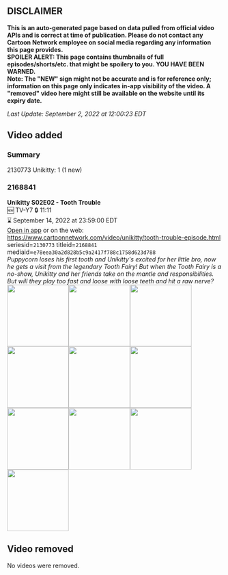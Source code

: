 ## DISCLAIMER
**This is an auto-generated page based on data pulled from official video APIs and is correct at time of publication. Please do not contact any Cartoon Network employee on social media regarding any information this page provides.**  
**SPOILER ALERT: This page contains thumbnails of full episodes/shorts/etc. that might be spoilery to you. YOU HAVE BEEN WARNED.**  
**Note: The "NEW" sign might not be accurate and is for reference only; information on this page only indicates in-app visibility of the video. A "removed" video here might still be available on the website until its expiry date.**  

_Last Update: September 2, 2022 at 12:00:23 EDT_
## Video added
### Summary
2130773 Unikitty: 1 (1 new)  
### 2168841
**Unikitty S02E02 - Tooth Trouble**  
🆕 TV-Y7 🔒 11:11  
⌛ September 14, 2022 at 23:59:00 EDT  
[Open in app](https://cnvideo.sercomkc.org/redirector.html?type=cnapp&seriesid=2130773&titleid=2168841&mediaid=e78eea30a2d828b5c9a2417f788c1758d623d788) or on the web: https://www.cartoonnetwork.com/video/unikitty/tooth-trouble-episode.html  
seriesid=`2130773` titleid=`2168841` mediaid=`e78eea30a2d828b5c9a2417f788c1758d623d788`  
_Puppycorn loses his first tooth and Unikitty's excited for her little bro, now he​ ​gets a visit from​ ​the​ ​legendary Tooth Fairy!​ ​But when the Tooth Fairy is a no-show, Unikitty and her friends take on the mantle and responsibilities. But will they play too fast and loose with loose teeth and hit a raw nerve?_  
<a href="https://s3.amazonaws.com/cartoonorchestrator/2168841_001_1280x720.jpg"><img src="https://s3.amazonaws.com/cartoonorchestrator/2168841_001_640x360.jpg" height="144px" /></a><a href="https://s3.amazonaws.com/cartoonorchestrator/2168841_002_1280x720.jpg"><img src="https://s3.amazonaws.com/cartoonorchestrator/2168841_002_640x360.jpg" height="144px" /></a><a href="https://s3.amazonaws.com/cartoonorchestrator/2168841_003_1280x720.jpg"><img src="https://s3.amazonaws.com/cartoonorchestrator/2168841_003_640x360.jpg" height="144px" /></a><a href="https://s3.amazonaws.com/cartoonorchestrator/2168841_004_1280x720.jpg"><img src="https://s3.amazonaws.com/cartoonorchestrator/2168841_004_640x360.jpg" height="144px" /></a><a href="https://s3.amazonaws.com/cartoonorchestrator/2168841_005_1280x720.jpg"><img src="https://s3.amazonaws.com/cartoonorchestrator/2168841_005_640x360.jpg" height="144px" /></a><a href="https://s3.amazonaws.com/cartoonorchestrator/2168841_006_1280x720.jpg"><img src="https://s3.amazonaws.com/cartoonorchestrator/2168841_006_640x360.jpg" height="144px" /></a><a href="https://s3.amazonaws.com/cartoonorchestrator/2168841_007_1280x720.jpg"><img src="https://s3.amazonaws.com/cartoonorchestrator/2168841_007_640x360.jpg" height="144px" /></a><a href="https://s3.amazonaws.com/cartoonorchestrator/2168841_008_1280x720.jpg"><img src="https://s3.amazonaws.com/cartoonorchestrator/2168841_008_640x360.jpg" height="144px" /></a><a href="https://s3.amazonaws.com/cartoonorchestrator/2168841_009_1280x720.jpg"><img src="https://s3.amazonaws.com/cartoonorchestrator/2168841_009_640x360.jpg" height="144px" /></a><a href="https://s3.amazonaws.com/cartoonorchestrator/2168841_010_1280x720.jpg"><img src="https://s3.amazonaws.com/cartoonorchestrator/2168841_010_640x360.jpg" height="144px" /></a>
## Video removed
No videos were removed.  
